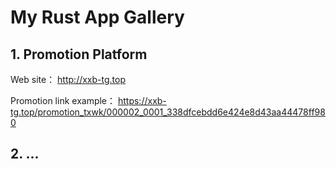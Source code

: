 # My Rust App Gallery

## 1. Promotion Platform
Web site： http://xxb-tg.top

Promotion link example： https://xxb-tg.top/promotion_txwk/000002_0001_338dfcebdd6e424e8d43aa44478ff980

## 2. ...
